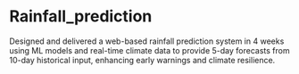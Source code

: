# Rainfall_prediction
Designed and delivered a web-based rainfall prediction system in 4 weeks using ML models and real-time climate data to provide 5-day forecasts from 10-day historical input, enhancing early warnings and climate resilience.
